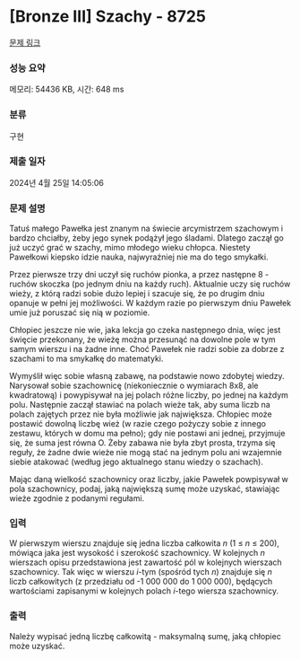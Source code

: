 # [Bronze III] Szachy - 8725 

[문제 링크](https://www.acmicpc.net/problem/8725) 

### 성능 요약

메모리: 54436 KB, 시간: 648 ms

### 분류

구현

### 제출 일자

2024년 4월 25일 14:05:06

### 문제 설명

<p>Tatuś małego Pawełka jest znanym na świecie arcymistrzem szachowym i bardzo chciałby, żeby jego synek podążył jego śladami. Dlatego zaczął go już uczyć grać w szachy, mimo młodego wieku chłopca. Niestety Pawełkowi kiepsko idzie nauka, najwyraźniej nie ma do tego smykałki.</p>

<p>Przez pierwsze trzy dni uczył się ruchów pionka, a przez następne 8 - ruchów skoczka (po jednym dniu na każdy ruch). Aktualnie uczy się ruchów wieży, z którą radzi sobie dużo lepiej i szacuje się, że po drugim dniu opanuje w pełni jej możliwości. W każdym razie po pierwszym dniu Pawełek umie już poruszać się nią w poziomie.</p>

<p>Chłopiec jeszcze nie wie, jaka lekcja go czeka następnego dnia, więc jest święcie przekonany, że wieżę można przesunąć na dowolne pole w tym samym wierszu i na żadne inne. Choć Pawełek nie radzi sobie za dobrze z szachami to ma smykałkę do matematyki.</p>

<p>Wymyślił więc sobie własną zabawę, na podstawie nowo zdobytej wiedzy. Narysował sobie szachownicę (niekoniecznie o wymiarach 8x8, ale kwadratową) i powypisywał na jej polach różne liczby, po jednej na każdym polu. Następnie zaczął stawiać na polach wieże tak, aby suma liczb na polach zajętych przez nie była możliwie jak największa. Chłopiec może postawić dowolną liczbę wież (w razie czego pożyczy sobie z innego zestawu, których w domu ma pełno); gdy nie postawi ani jednej, przyjmuje się, że suma jest równa O. Żeby zabawa nie była zbyt prosta, trzyma się reguły, że żadne dwie wieże nie mogą stać na jednym polu ani wzajemnie siebie atakować (według jego aktualnego stanu wiedzy o szachach).</p>

<p>Mając daną wielkość szachownicy oraz liczby, jakie Pawełek powpisywał w pola szachownicy, podaj, jaką największą sumę może uzyskać, stawiając wieże zgodnie z podanymi regułami.</p>

### 입력 

 <p>W pierwszym wierszu znajduje się jedna liczba całkowita <em>n</em> (1 ≤ <em>n</em> ≤ 200), mówiąca jaka jest wysokość i szerokość szachownicy. W kolejnych <em>n</em> wierszach opisu przedstawiona jest zawartość pól w kolejnych wierszach szachownicy. Tak więc w wierszu <em>i</em>-tym (spośród tych <em>n</em>) znajduje się <em>n</em> liczb całkowitych (z przedziału od -1 000 000 do 1 000 000), będących wartościami zapisanymi w kolejnych polach <em>i</em>-tego wiersza szachownicy.</p>

### 출력 

 <p>Należy wypisać jedną liczbę całkowitą - maksymalną sumę, jaką chłopiec może uzyskać.</p>

